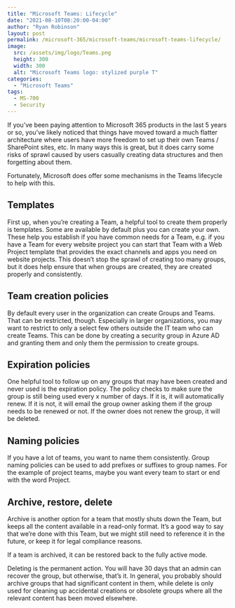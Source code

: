 ```yaml
---
title: "Microsoft Teams: Lifecycle"
date: "2021-08-10T08:20:00-04:00"
author: "Ryan Robinson"
layout: post
permalink: /microsoft-365/microsoft-teams/microsoft-teams-lifecycle/
image: 
  src: /assets/img/logo/Teams.png
  height: 300
  width: 300
  alt: "Microsoft Teams logo: stylized purple T"
categories:
  - "Microsoft Teams"
tags:
  - MS-700
  - Security
---
```


If you’ve been paying attention to Microsoft 365 products in the last 5 years or so, you’ve likely noticed that things have moved toward a much flatter architecture where users have more freedom to set up their own Teams / SharePoint sites, etc. In many ways this is great, but it does carry some risks of sprawl caused by users casually creating data structures and then forgetting about them.

Fortunately, Microsoft does offer some mechanisms in the Teams lifecycle to help with this.

## Templates

First up, when you’re creating a Team, a helpful tool to create them properly is templates. Some are available by default plus you can create your own. These help you establish if you have common needs for a Team, e.g. if you have a Team for every website project you can start that Team with a Web Project template that provides the exact channels and apps you need on website projects. This doesn’t stop the sprawl of creating too many groups, but it does help ensure that when groups are created, they are created properly and consistently.

## Team creation policies

By default every user in the organization can create Groups and Teams. That can be restricted, though. Especially in larger organizations, you may want to restrict to only a select few others outside the IT team who can create Teams. This can be done by creating a security group in Azure AD and granting them and only them the permission to create groups.

## Expiration policies

One helpful tool to follow up on any groups that may have been created and never used is the expiration policy. The policy checks to make sure the group is still being used every x number of days. If it is, it will automatically renew. If it is not, it will email the group owner asking them if the group needs to be renewed or not. If the owner does not renew the group, it will be deleted.

## Naming policies

If you have a lot of teams, you want to name them consistently. Group naming policies can be used to add prefixes or suffixes to group names. For the example of project teams, maybe you want every team to start or end with the word Project.

## Archive, restore, delete

Archive is another option for a team that mostly shuts down the Team, but keeps all the content available in a read-only format. It’s a good way to say that we’re done with this Team, but we might still need to reference it in the future, or keep it for legal compliance reasons.

If a team is archived, it can be restored back to the fully active mode.

Deleting is the permanent action. You will have 30 days that an admin can recover the group, but otherwise, that’s it. In general, you probably should archive groups that had significant content in them, while delete is only used for cleaning up accidental creations or obsolete groups where all the relevant content has been moved elsewhere.
